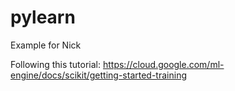 # pylearn

Example for Nick

Following this tutorial: https://cloud.google.com/ml-engine/docs/scikit/getting-started-training
